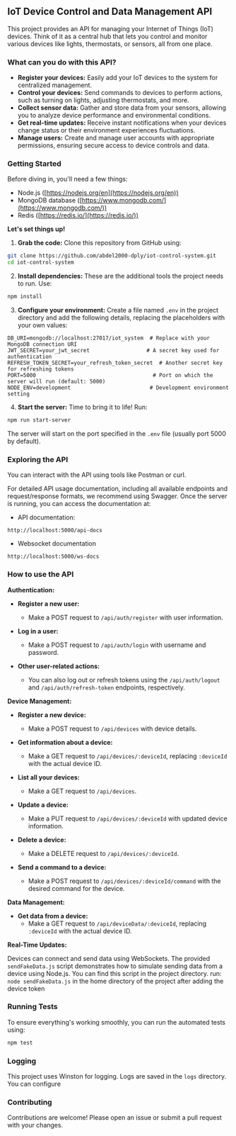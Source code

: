 ## IoT Device Control and Data Management API
This project provides an API for managing your Internet of Things (IoT) devices. Think of it as a central hub that lets you control and monitor various devices like lights, thermostats, or sensors, all from one place.

### What can you do with this API?

- **Register your devices:** Easily add your IoT devices to the system for centralized management.
- **Control your devices:** Send commands to devices to perform actions, such as turning on lights, adjusting thermostats, and more.
- **Collect sensor data:** Gather and store data from your sensors, allowing you to analyze device performance and environmental conditions.
- **Get real-time updates:** Receive instant notifications when your devices change status or their environment experiences fluctuations.
- **Manage users:** Create and manage user accounts with appropriate permissions, ensuring secure access to device controls and data.

### Getting Started

Before diving in, you'll need a few things:

- Node.js ([https://nodejs.org/en](https://nodejs.org/en))
- MongoDB database ([https://www.mongodb.com/](https://www.mongodb.com/))
- Redis ([https://redis.io/](https://redis.io/))

**Let's set things up!**

1. **Grab the code:** Clone this repository from GitHub using:

```bash
git clone https://github.com/abdel2000-dply/iot-control-system.git
cd iot-control-system
```

2. **Install dependencies:** These are the additional tools the project needs to run. Use:

```bash
npm install
```

3. **Configure your environment:** Create a file named `.env` in the project directory and add the following details, replacing the placeholders with your own values:

```
DB_URI=mongodb://localhost:27017/iot_system  # Replace with your MongoDB connection URI
JWT_SECRET=your_jwt_secret                  # A secret key used for authentication
REFRESH_TOKEN_SECRET=your_refresh_token_secret  # Another secret key for refreshing tokens
PORT=5000                                     # Port on which the server will run (default: 5000)
NODE_ENV=development                         # Development environment setting
```

4. **Start the server:** Time to bring it to life! Run:

```bash
npm run start-server
```

The server will start on the port specified in the `.env` file (usually port 5000 by default).

###  Exploring the API

You can interact with the API using tools like Postman or curl. 

For detailed API usage documentation, including all available endpoints and request/response formats, we recommend using Swagger. Once the server is running, you can access the documentation at:

- API documentation:
```
http://localhost:5000/api-docs
```
- Websocket documentation
```
http://localhost:5000/ws-docs
```

### How to use the API

**Authentication:**

- **Register a new user:** 
  - Make a POST request to `/api/auth/register` with user information.

- **Log in a user:**
  - Make a POST request to `/api/auth/login` with username and password.

- **Other user-related actions:**
  - You can also log out or refresh tokens using the `/api/auth/logout` and `/api/auth/refresh-token` endpoints, respectively.

**Device Management:**

- **Register a new device:**
  - Make a POST request to `/api/devices` with device details.

- **Get information about a device:**
  - Make a GET request to `/api/devices/:deviceId`, replacing `:deviceId` with the actual device ID.

- **List all your devices:**
  - Make a GET request to `/api/devices`.

- **Update a device:**
  - Make a PUT request to `/api/devices/:deviceId` with updated device information.

- **Delete a device:**
  - Make a DELETE request to `/api/devices/:deviceId`.

- **Send a command to a device:**
  - Make a POST request to `/api/devices/:deviceId/command` with the desired command for the device.

**Data Management:**

- **Get data from a device:**
  - Make a GET request to `/api/deviceData/:deviceId`, replacing `:deviceId` with the actual device ID.

**Real-Time Updates:**

Devices can connect and send data using WebSockets. The provided `sendFakeData.js` script demonstrates how to simulate sending data from a device using Node.js. You can find this script in the project directory.
run: ``` node sendFakeData.js ``` in the home directory of the project after adding the device token

### Running Tests

To ensure everything's working smoothly, you can run the automated tests using:

```bash
npm test
```

### Logging

This project uses Winston for logging. Logs are saved in the `logs` directory. You can configure

### Contributing
Contributions are welcome! Please open an issue or submit a pull request with your changes.

